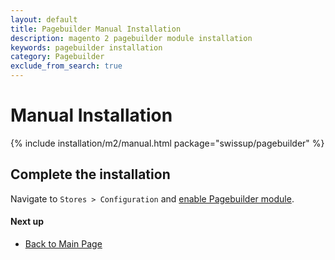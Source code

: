 ```yaml
---
layout: default
title: Pagebuilder Manual Installation
description: magento 2 pagebuilder module installation
keywords: pagebuilder installation
category: Pagebuilder
exclude_from_search: true
---
```


# Manual Installation

{% include installation/m2/manual.html package="swissup/pagebuilder" %}

## Complete the installation

Navigate to `Stores > Configuration` and
[enable Pagebuilder module](/m2/extensions/gdpr/pagebuilder/).

#### Next up

 -  [Back to Main Page](/m2/extensions/pagebuilder/)
